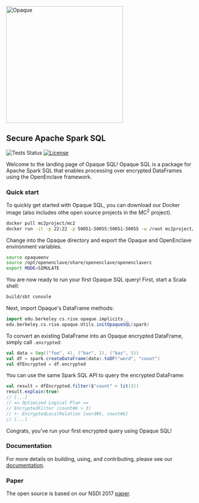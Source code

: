 <img src="https://mc2-project.github.io/opaque/opaque.svg" width="315" alt="Opaque">

## Secure Apache Spark SQL

![Tests Status](https://github.com/mc2-project/opaque/actions/workflows/main.yml/badge.svg) [![License](https://img.shields.io/badge/License-Apache%202.0-blue.svg)](https://opensource.org/licenses/Apache-2.0)

Welcome to the landing page of Opaque SQL! Opaque SQL is a package for Apache Spark SQL that enables processing over encrypted DataFrames using the OpenEnclave framework. 

### Quick start
To quickly get started with Opaque SQL, you can download our Docker image (also includes othe open source projects in the MC<sup>2</sup> project).

```sh
docker pull mc2project/mc2
docker run -it -p 22:22 -p 50051-50055:50051-50055 -w /root mc2project/mc2
```

Change into the Opaque directory and export the Opaque and OpenEnclave environment variables.

```sh
source opaqueenv
source /opt/openenclave/share/openenclave/openenclaverc
export MODE=SIMULATE
```

You are now ready to run your first Opaque SQL query! First, start a Scala shell:

```sh
build/sbt console
```

Next, import Opaque's DataFrame methods:

```scala
import edu.berkeley.cs.rise.opaque.implicits._
edu.berkeley.cs.rise.opaque.Utils.initOpaqueSQL(spark)
```

To convert an existing DataFrame into an Opaque encrypted DataFrame, simply call `.encrypted`:

```scala
val data = Seq(("foo", 4), ("bar", 1), ("baz", 5))
val df = spark.createDataFrame(data).toDF("word", "count")
val dfEncrypted = df.encrypted
```

You can use the same Spark SQL API to query the encrypted DataFrame:

```scala
val result = dfEncrypted.filter($"count" > lit(3))
result.explain(true)
// [...]
// == Optimized Logical Plan ==
// EncryptedFilter (count#6 > 3)
// +- EncryptedLocalRelation [word#5, count#6]
// [...]
```

Congrats, you've run your first encrypted query using Opaque SQL! 

### Documentation
For more details on building, using, and contributing, please see our [documentation](https://mc2-project.github.io/opaque/). 

### Paper
The open source is based on our NSDI 2017 [paper](https://people.eecs.berkeley.edu/~wzheng/opaque.pdf).
